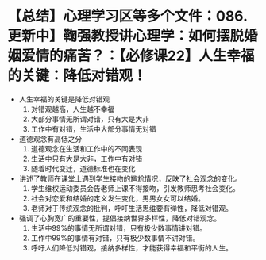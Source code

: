 # 【总结】心理学习区等多个文件：086.更新中】鞠强教授讲心理学：如何摆脱婚姻爱情的痛苦？：【必修课22】人生幸福的关键：降低对错观！

-   人生幸福的关键是降低对错观
    1.  对错观越高，人生越不幸福
    2.  大部分事情无所谓对错，只有大是大非
    3.  工作中有对错，生活中大部分事情无对错
-   道德观念有高低之分
    1.  道德观念在生活和工作中的不同表现
    2.  生活中只有大是大非，工作中有对错
    3.  随着时代变迁，道德标准也在变化
-   讲述了教师在课堂上遇到学生接吻的尴尬情况，反映了社会观念的变化。
    1.  学生维权运动委员会告老师上课不得接吻，引发教师思考社会变化。
    2.  社会对恋爱和结婚的定义发生变化，男男女女可以结婚。
    3.  老师对于传统观念的批判，呼吁生活思维要有弹性，降低对错观。
-   强调了心胸宽广的重要性，提倡接纳世界多样性，降低对错观念。
    1.  生活中99%的事情无所谓对错，只有极少数事情讲对错。
    2.  工作中99%的事情有对错，只有极少数事情不讲对错。
    3.  呼吁人们降低对错观，接纳多样性，才能获得幸福和平衡的人生。